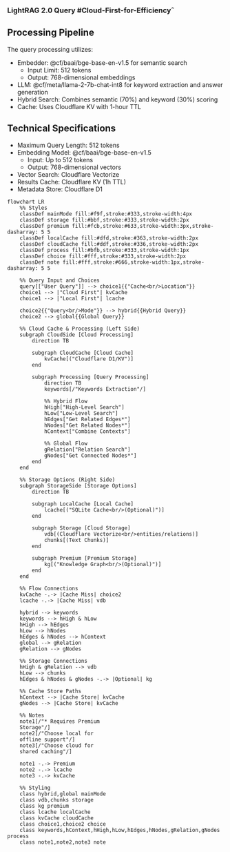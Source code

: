 ### LightRAG 2.0 Query #Cloud-First-for-Efficiencyˆ

## Processing Pipeline
The query processing utilizes:
- Embedder: @cf/baai/bge-base-en-v1.5 for semantic search
  - Input Limit: 512 tokens
  - Output: 768-dimensional embeddings
- LLM: @cf/meta/llama-2-7b-chat-int8 for keyword extraction and answer generation
- Hybrid Search: Combines semantic (70%) and keyword (30%) scoring
- Cache: Uses Cloudflare KV with 1-hour TTL

## Technical Specifications
- Maximum Query Length: 512 tokens
- Embedding Model: @cf/baai/bge-base-en-v1.5
  - Input: Up to 512 tokens
  - Output: 768-dimensional vectors
- Vector Search: Cloudflare Vectorize
- Results Cache: Cloudflare KV (1h TTL)
- Metadata Store: Cloudflare D1

```mermaid
flowchart LR
    %% Styles
    classDef mainMode fill:#f9f,stroke:#333,stroke-width:4px
    classDef storage fill:#bbf,stroke:#333,stroke-width:2px
    classDef premium fill:#fcb,stroke:#633,stroke-width:3px,stroke-dasharray: 5 5
    classDef localCache fill:#dfd,stroke:#363,stroke-width:2px
    classDef cloudCache fill:#ddf,stroke:#336,stroke-width:2px
    classDef process fill:#bfb,stroke:#333,stroke-width:1px
    classDef choice fill:#fff,stroke:#333,stroke-width:2px
    classDef note fill:#fff,stroke:#666,stroke-width:1px,stroke-dasharray: 5 5

    %% Query Input and Choices
    query[["User Query"]] --> choice1{{"Cache<br/>Location"}}
    choice1 --> |"Cloud First"| kvCache
    choice1 --> |"Local First"| lcache
    
    choice2{{"Query<br/>Mode"}} --> hybrid{{Hybrid Query}}
    choice2 --> global{{Global Query}}

    %% Cloud Cache & Processing (Left Side)
    subgraph CloudSide [Cloud Processing]
        direction TB
        
        subgraph CloudCache [Cloud Cache]
            kvCache[("Cloudflare D1/KV")]
        end
        
        subgraph Processing [Query Processing]
            direction TB
            keywords[/"Keywords Extraction"/]
            
            %% Hybrid Flow
            hHigh["High-Level Search"]
            hLow["Low-Level Search"]
            hEdges["Get Related Edges*"]
            hNodes["Get Related Nodes*"]
            hContext["Combine Contexts"]
            
            %% Global Flow
            gRelation["Relation Search"]
            gNodes["Get Connected Nodes*"]
        end
    end

    %% Storage Options (Right Side)
    subgraph StorageSide [Storage Options]
        direction TB
        
        subgraph LocalCache [Local Cache]
            lcache[("SQLite Cache<br/>(Optional)")]
        end
        
        subgraph Storage [Cloud Storage]
            vdb[(Cloudflare Vectorize<br/>entities/relations)]
            chunks[(Text Chunks)]
        end

        subgraph Premium [Premium Storage]
            kg[("Knowledge Graph<br/>(Optional)")]
        end
    end

    %% Flow Connections
    kvCache -.-> |Cache Miss| choice2
    lcache -.-> |Cache Miss| vdb
    
    hybrid --> keywords
    keywords --> hHigh & hLow
    hHigh --> hEdges
    hLow --> hNodes
    hEdges & hNodes --> hContext
    global --> gRelation
    gRelation --> gNodes
    
    %% Storage Connections
    hHigh & gRelation --> vdb
    hLow --> chunks
    hEdges & hNodes & gNodes -.-> |Optional| kg
    
    %% Cache Store Paths
    hContext --> |Cache Store| kvCache
    gNodes --> |Cache Store| kvCache
    
    %% Notes
    note1[/"* Requires Premium
    Storage"/]
    note2[/"Choose local for
    offline support"/]
    note3[/"Choose cloud for
    shared caching"/]
    
    note1 -.-> Premium
    note2 -.-> lcache
    note3 -.-> kvCache

    %% Styling
    class hybrid,global mainMode
    class vdb,chunks storage
    class kg premium
    class lcache localCache
    class kvCache cloudCache
    class choice1,choice2 choice
    class keywords,hContext,hHigh,hLow,hEdges,hNodes,gRelation,gNodes process
    class note1,note2,note3 note
```
